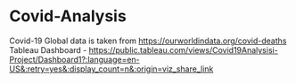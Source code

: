 # Covid-Analysis
Covid-19 Global data is taken from https://ourworldindata.org/covid-deaths
Tableau Dashboard - https://public.tableau.com/views/Covid19Analysisi-Project/Dashboard1?:language=en-US&:retry=yes&:display_count=n&:origin=viz_share_link
